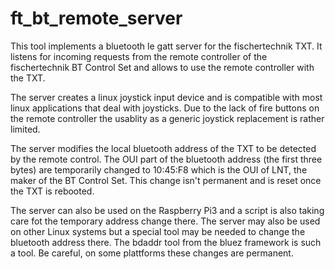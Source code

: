 # ft_bt_remote_server

This tool implements a bluetooth le gatt server for the fischertechnik
TXT. It listens for incoming requests from the remote controller of
the fischertechnik BT Control Set and allows to use the remote
controller with the TXT.

The server creates a linux joystick input device and is compatible
with most linux applications that deal with joysticks. Due to the lack
of fire buttons on the remote controller the usablity as a generic
joystick replacement is rather limited.

The server modifies the local bluetooth address of the TXT to be
detected by the remote control. The OUI part of the bluetooth address
(the first three bytes) are temporarily changed to 10:45:F8 which
is the OUI of LNT, the maker of the BT Control Set. This change isn't
permanent and is reset once the TXT is rebooted.

The server can also be used on the Raspberry Pi3 and a script is also
taking care fot the temporary address change there. The server may
also be used on other Linux systems but a special tool may be needed
to change the bluetooth address there. The bdaddr tool from the bluez
framework is such a tool. Be careful, on some plattforms these changes
are permanent.
